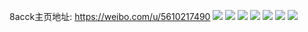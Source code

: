 8acck主页地址: https://weibo.com/u/5610217490 
![](https://wx4.sinaimg.cn/mw2000/0067FTQSgy1h8tf8zt3orj30u0140wqb.jpg) 
![](https://wx4.sinaimg.cn/mw2000/0067FTQSgy1h8tfae1bgjj30u0140n6y.jpg) 
![](https://wx4.sinaimg.cn/mw2000/0067FTQSgy1h8tfaeiy8bj30u01404b4.jpg) 
![](https://wx4.sinaimg.cn/mw2000/0067FTQSgy1h6mpd8jq7xj31400u0wln.jpg) 
![](https://wx4.sinaimg.cn/mw2000/0067FTQSgy1gvif8ovholj60u015xk0x02.jpg) 
![](https://wx4.sinaimg.cn/mw2000/0067FTQSgy1gpajd0hg87j30u00u0n2f.jpg) 
![](https://wx4.sinaimg.cn/mw2000/0067FTQSgy1gpajd1285ij30uw0u0gpq.jpg) 
